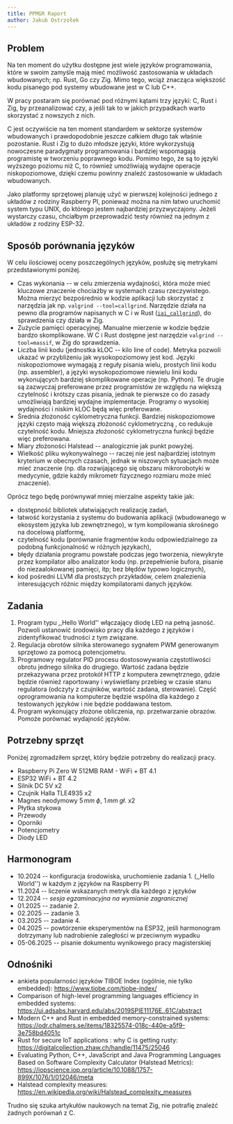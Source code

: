 ```yaml
---
title: PPMGR Raport
author: Jakub Ostrzołek
---
```


## Problem

Na ten moment do użytku dostępne jest wiele języków programowania, które w swoim
zamyśle mają mieć możliwość zastosowania w układach wbudowanych; np. Rust, Go
czy Zig. Mimo tego, wciąż znacząca większość kodu pisanego pod systemy wbudowane
jest w C lub C++.

W pracy postaram się porównać pod różnymi kątami trzy języki: C, Rust i Zig, by
przeanalizować czy, a jeśli tak to w jakich przypadkach warto skorzystać z
nowszych z nich.

C jest oczywiście na ten moment standardem w sektorze systemów wbudowanych i
prawdopodobnie jeszcze całkiem długo tak właśnie pozostanie. Rust i Zig to
dużo młodsze języki, które wykorzystują nowoczesne paradygmaty programowania i
bardziej wspomagają programistę w tworzeniu poprawnego kodu. Pomimo tego, że są
to języki wyższego poziomu niż C, to również umożliwiają wydajne operacje
niskopoziomowe, dzięki czemu powinny znaleźć zastosowanie w układach
wbudowanych.

Jako platformy sprzętowej planuję użyć w pierwszej kolejności jednego z układów
z rodziny Raspberry PI, ponieważ można na nim łatwo uruchomić system typu UNIX,
do którego jestem najbardziej przyzwyczajony. Jeżeli wystarczy czasu, chciałbym
przeprowadzić testy również na jednym z układów z rodziny ESP-32.

## Sposób porównania języków

W celu ilościowej oceny poszczególnych języków, posłużę się metrykami
przedstawionymi poniżej.

- Czas wykonania -- w celu zmierzenia wydajności, która może mieć kluczowe
  znaczenie chociażby w systemach czasu rzeczywistego. Można mierzyć bezpośrednio
  w kodzie aplikacji lub skorzystać z narzędzia jak np. `valgrind --tool=callgrind`.
  Narzędzie działa na pewno dla programów napisanych w C i w
  Rust ([`iai_callgrind`](https://docs.rs/iai-callgrind/latest/iai_callgrind/)),
  do sprawdzenia czy działa w Zig.
- Zużycie pamięci operacyjnej. Manualne mierzenie w kodzie będzie bardzo
  skomplikowane. W C i Rust dostępne jest narzędzie `valgrind --tool=massif`,
  w Zig do sprawdzenia.
- Liczba linii kodu (jednostka kLOC -- kilo line of code). Metryka pozwoli
  ukazać w przybliżeniu jak wysokopoziomowy jest kod. Języki niskopoziomowe
  wymagają z reguły pisania wielu, prostych linii kodu (np. assembler), a
  języki wysokopoziomowe niewielu linii kodu wykonujących bardziej
  skomplikowane operacje (np. Python). Te drugie są zazwyczaj preferowane
  przez programistów ze względu na większą czytelność i krótszy czas pisania,
  jednak te pierwsze co do zasady umożliwiają bardziej wydajne implementacje.
  Programy o wysokiej wydajności i niskim kLOC będą więc preferowane.
- Średnia złożoność cyklometryczna funkcji. Bardziej niskopoziomowe języki
  często mają większą złożoność cyklometryczną , co redukuje czytelność kodu.
  Mniejsza złożoność cyklometryczna funkcji będzie więc preferowana.
- Miary złożoności Halstead -- analogicznie jak punkt powyżej.
- Wielkość pliku wykonywalnego -- raczej nie jest najbardziej istotnym kryterium
  w obecnych czasach, jednak w niszowych sytuacjach może mieć znaczenie (np.
  dla rozwijającego się obszaru mikrorobotyki w medycynie, gdzie każdy
  mikrometr fizycznego rozmiaru może mieć znaczenie).

Oprócz tego będę porównywał mniej mierzalne aspekty takie jak:

- dostępność bibliotek ułatwiających realizację zadań,
- łatwość korzystania z systemu do budowania aplikacji (wbudowanego w ekosystem
  języka lub zewnętrznego), w tym kompilowania skrośnego na docelową
  platformę,
- czytelność kodu (porównanie fragmentów kodu odpowiedzialnego za podobną
  funkcjonalność w różnych językach),
- błędy działania programu powstałe podczas jego tworzenia, niewykryte przez
  kompilator albo analizator kodu (np. przepełnienie bufora, pisanie do
  niezaalokowanej pamięci, itp; bez błędów typowo logicznych),
- kod pośredni LLVM dla prostszych przykładów, celem znalezienia interesujących
  różnic między kompilatorami danych języków.

## Zadania

1. Program typu ,,Hello World'' włączający diodę LED na pełną jasność. Pozwoli
   ustanowić środowisko pracy dla każdego z języków i zidentyfikować trudności
   z tym związane.
1. Regulacja obrotów silnika sterowanego sygnałem PWM generowanym sprzętowo za
   pomocą potencjometru.
1. Programowy regulator PID procesu dostosowywania częstotliwości obrotu jednego
   silnika do drugiego. Wartość zadana będzie przekazywana przez protokół HTTP z
   komputera zewnętrznego, gdzie będzie również raportowany i wyświetlany
   przebieg w czasie stanu regulatora (odczyty z czujników, wartość zadana,
   sterowanie). Część oprogramowania na komputerze będzie wspólna dla każdego z
   testowanych języków i nie będzie poddawana testom.
1. Program wykonujący złożone obliczenia, np. przetwarzanie obrazów. Pomoże
   porównać wydajność języków.

## Potrzebny sprzęt

Poniżej zgromadziłem sprzęt, który będzie potrzebny do realizacji pracy.

- Raspberry Pi Zero W 512MB RAM - WiFi + BT 4.1
- ESP32 WiFi + BT 4.2
- Silnik DC 5V x2
- Czujnik Halla TLE4935 x2
- Magnes neodymowy $5 \, mm \; \phi$, $1 \, mm \; gł.$ x2
- Płytka stykowa
- Przewody
- Oporniki
- Potencjometry
- Diody LED

## Harmonogram

- 10.2024 -- konfiguracja środowiska, uruchomienie zadania 1. (,,Hello World'')
  w każdym z języków na Raspberry PI
- 11.2024 -- liczenie wskazanych metryk dla każdego z języków
- 12.2024 -- *sesja egzaminacyjna na wymianie zagranicznej*
- 01.2025 -- zadanie 2.
- 02.2025 -- zadanie 3.
- 03.2025 -- zadanie 4.
- 04.2025 -- powtórzenie eksperymentów na ESP32, jeśli harmonogram dotrzymany
  lub nadrobienie zaległości w przeciwnym wypadku
- 05-06.2025 -- pisanie dokumentu wynikowego pracy magisterskiej

## Odnośniki

- ankieta popularności języków TIBOE Index (ogólnie, nie tylko embedded):
  <https://www.tiobe.com/tiobe-index/>
- Comparison of high-level programming languages efficiency in embedded systems:
  <https://ui.adsabs.harvard.edu/abs/2019SPIE11176E..61C/abstract>
- Modern C++ and Rust in embedded memory-constrained systems:
  <https://odr.chalmers.se/items/18325574-018c-440e-a5f9-3e758bd4051c>
- Rust for secure IoT applications : why C is getting rusty:
  <https://digitalcollection.zhaw.ch/handle/11475/25046>
- Evaluating Python, C++, JavaScript and Java Programming Languages Based on
  Software Complexity Calculator (Halstead Metrics):
  <https://iopscience.iop.org/article/10.1088/1757-899X/1076/1/012046/meta>
- Halstead complexity measures:
  <https://en.wikipedia.org/wiki/Halstead_complexity_measures>

Trudno się szuka artykułów naukowych na temat Zig, nie potrafię znaleźć żadnych
porównań z C.

